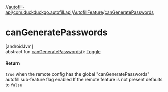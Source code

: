 //[autofill-api](../../../index.md)/[com.duckduckgo.autofill.api](../index.md)/[AutofillFeature](index.md)/[canGeneratePasswords](can-generate-passwords.md)

# canGeneratePasswords

[androidJvm]\
abstract fun [canGeneratePasswords](can-generate-passwords.md)(): [Toggle](../../../../feature-toggles-api/feature-toggles-api/com.duckduckgo.feature.toggles.api/-toggle/index.md)

#### Return

`true` when the remote config has the global &quot;canGeneratePasswords&quot; autofill sub-feature flag enabled If the remote feature is not present defaults to `false`
